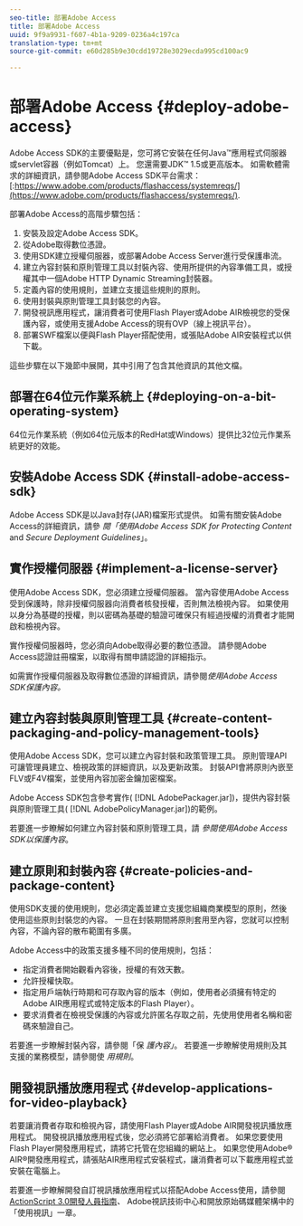```yaml
---
seo-title: 部署Adobe Access
title: 部署Adobe Access
uuid: 9f9a9931-f607-4b1a-9209-0236a4c197ca
translation-type: tm+mt
source-git-commit: e60d285b9e30cdd19728e3029ecda995cd100ac9

---
```



# 部署Adobe Access {#deploy-adobe-access}

Adobe Access SDK的主要優點是，您可將它安裝在任何Java™應用程式伺服器或servlet容器（例如Tomcat）上。 您還需要JDK™ 1.5或更高版本。 如需軟體需求的詳細資訊，請參閱Adobe Access SDK平台需求： [:https://www.adobe.com/products/flashaccess/systemreqs/](https://www.adobe.com/products/flashaccess/systemreqs/).

部署Adobe Access的高階步驟包括：

1. 安裝及設定Adobe Access SDK。
1. 從Adobe取得數位憑證。
1. 使用SDK建立授權伺服器，或部署Adobe Access Server進行受保護串流。
1. 建立內容封裝和原則管理工具以封裝內容、使用所提供的內容準備工具，或授權其中一個Adobe HTTP Dynamic Streaming封裝器。
1. 定義內容的使用規則，並建立支援這些規則的原則。
1. 使用封裝與原則管理工具封裝您的內容。
1. 開發視訊應用程式，讓消費者可使用Flash Player或Adobe AIR檢視您的受保護內容，或使用支援Adobe Access的現有OVP（線上視訊平台）。
1. 部署SWF檔案以便與Flash Player搭配使用，或張貼Adobe AIR安裝程式以供下載。

這些步驟在以下幾節中展開，其中引用了包含其他資訊的其他文檔。

## 部署在64位元作業系統上 {#deploying-on-a-bit-operating-system}

64位元作業系統（例如64位元版本的RedHat或Windows）提供比32位元作業系統更好的效能。

## 安裝Adobe Access SDK {#install-adobe-access-sdk}

Adobe Access SDK是以Java封存(JAR)檔案形式提供。 如需有關安裝Adobe Access的詳細資訊，請參 *閱「使用Adobe Access SDK for Protecting Content* and *Secure Deployment Guidelines*」。

## 實作授權伺服器 {#implement-a-license-server}

使用Adobe Access SDK，您必須建立授權伺服器。 當內容使用Adobe Access受到保護時，除非授權伺服器向消費者核發授權，否則無法檢視內容。 如果使用以身分為基礎的授權，則以密碼為基礎的驗證可確保只有經過授權的消費者才能開啟和檢視內容。

實作授權伺服器時，您必須向Adobe取得必要的數位憑證。 請參閱Adobe Access認證註冊檔案，以取得有關申請認證的詳細指示。

如需實作授權伺服器及取得數位憑證的詳細資訊，請參閱*使用Adobe Access SDK保護內容。*

## 建立內容封裝與原則管理工具 {#create-content-packaging-and-policy-management-tools}

使用Adobe Access SDK，您可以建立內容封裝和政策管理工具。 原則管理API可讓管理員建立、檢視政策的詳細資訊，以及更新政策。 封裝API會將原則內嵌至FLV或F4V檔案，並使用內容加密金鑰加密檔案。

Adobe Access SDK包含參考實作( [!DNL AdobePackager.jar])，提供內容封裝與原則管理工具( [!DNL AdobePolicyManager.jar])的範例。

若要進一步瞭解如何建立內容封裝和原則管理工具，請 *參閱使用Adobe Access SDK以保護內容*。

## 建立原則和封裝內容 {#create-policies-and-package-content}

使用SDK支援的使用規則，您必須定義並建立支援您組織商業模型的原則，然後使用這些原則封裝您的內容。 一旦在封裝期間將原則套用至內容，您就可以控制內容，不論內容的散布範圍有多廣。

Adobe Access中的政策支援多種不同的使用規則，包括：

* 指定消費者開始觀看內容後，授權的有效天數。
* 允許授權快取。
* 指定用戶端執行時期和可存取內容的版本（例如，使用者必須擁有特定的Adobe AIR應用程式或特定版本的Flash Player）。
* 要求消費者在檢視受保護的內容或允許匿名存取之前，先使用使用者名稱和密碼來驗證自己。

若要進一步瞭解封裝內容，請參閱「保 *護內容」*。 若要進一步瞭解使用規則及其支援的業務模型，請參閱使 *用規則*。

## 開發視訊播放應用程式 {#develop-applications-for-video-playback}

若要讓消費者存取和檢視內容，請使用Flash Player或Adobe AIR開發視訊播放應用程式。 開發視訊播放應用程式後，您必須將它部署給消費者。 如果您要使用Flash Player開發應用程式，請將它托管在您組織的網站上。 如果您使用Adobe® AIR®開發應用程式，請張貼AIR應用程式安裝程式，讓消費者可以下載應用程式並安裝在電腦上。

若要進一步瞭解開發自訂視訊播放應用程式以搭配Adobe Access使用，請參閱 [ActionScript 3.0開發人員指南](https://help.adobe.com/en_US/as3/dev/WS9936fa0d5984e93b3f4f38ec1272a447844-8000.html)*、* [](https://www.adobe.com/devnet/video/)Adobe視訊技術中心和開放原始碼媒體架構中的「使用視訊」一章。